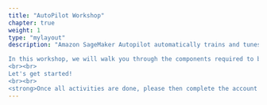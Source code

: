 ```yaml
---
title: "AutoPilot Workshop"
chapter: true
weight: 1
type: "mylayout"
description: "Amazon SageMaker Autopilot automatically trains and tunes the best machine learning models for classification or regression, based on your data while allowing to maintain full control and visibility. With SageMaker Autopilot, you provide a tabular dataset and select the target column to predict, which can be a number (such as a house price, called regression), or a category (such as spam/not spam, called classification). SageMaker Autopilot chooses the right algorithm, automatically tunes the hyperparameters of the chosen algorithm, and provides a leaderboard of recommended models with an automatically generated notebook that you can edit and reuse. You then can directly deploy the model to production with just one click, or iterate on the recommended solutions with Amazon SageMaker Studio to further improve the model quality.

In this workshop, we will walk you through the components required to build and train a Machine Learning model using the new AutoPilot feature in SageMaker.
<br><br>
Let's get started!
<br><br>
<strong>Once all activities are done, please then complete the account cleanup section at the bottom of this page.</strong>"
---
```







